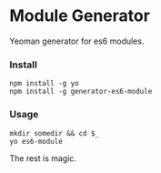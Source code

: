 # Module Generator

Yeoman generator for es6 modules.

### Install

```shell
npm install -g yo
npm install -g generator-es6-module
```

### Usage

```shell
mkdir somedir && cd $_
yo es6-module
```

The rest is magic.
